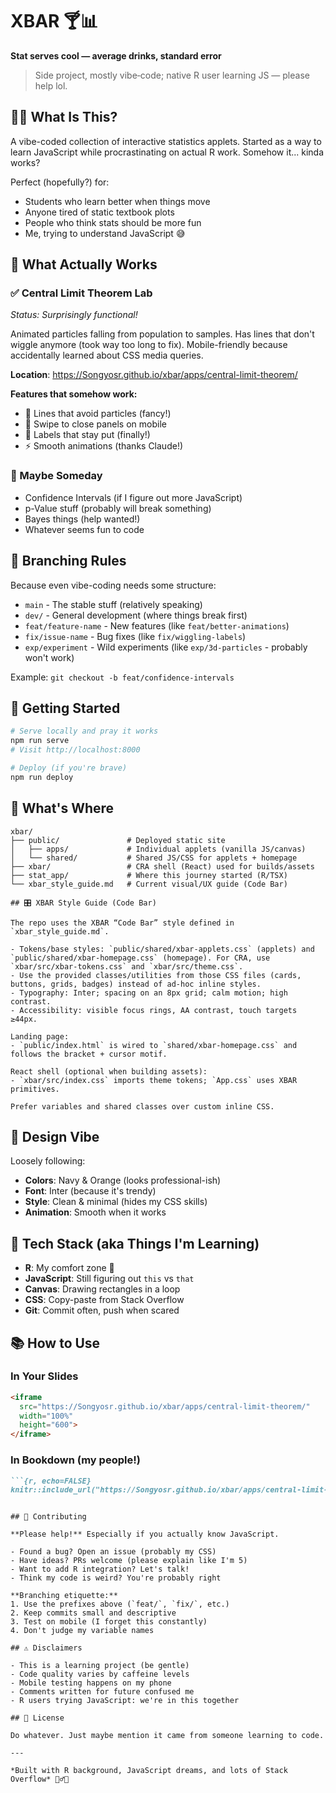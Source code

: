 # XBAR 🍸📊
**Stat serves cool — average drinks, standard error**

> Side project, mostly vibe‑code; native R user learning JS — please help lol.

## 🤷‍♂️ What Is This?

A vibe-coded collection of interactive statistics applets. Started as a way to learn JavaScript while procrastinating on actual R work. Somehow it... kinda works?

Perfect (hopefully?) for:
- Students who learn better when things move
- Anyone tired of static textbook plots  
- People who think stats should be more fun
- Me, trying to understand JavaScript 😅

## 🧮 What Actually Works

### ✅ Central Limit Theorem Lab
*Status: Surprisingly functional!*

Animated particles falling from population to samples. Has lines that don't wiggle anymore (took way too long to fix). Mobile-friendly because accidentally learned about CSS media queries.

**Location**: https://Songyosr.github.io/xbar/apps/central-limit-theorem/

**Features that somehow work:**
- 🎯 Lines that avoid particles (fancy!)
- 📱 Swipe to close panels on mobile  
- 🎨 Labels that stay put (finally!)
- ⚡ Smooth animations (thanks Claude!)

### 🚧 Maybe Someday
- Confidence Intervals (if I figure out more JavaScript)
- p-Value stuff (probably will break something)  
- Bayes things (help wanted!)
- Whatever seems fun to code

## 🔧 Branching Rules

Because even vibe-coding needs some structure:

- `main` - The stable stuff (relatively speaking)
- `dev/` - General development (where things break first)
- `feat/feature-name` - New features (like `feat/better-animations`)
- `fix/issue-name` - Bug fixes (like `fix/wiggling-labels`)
- `exp/experiment` - Wild experiments (like `exp/3d-particles` - probably won't work)

Example: `git checkout -b feat/confidence-intervals`

## 🚀 Getting Started

```bash
# Serve locally and pray it works
npm run serve
# Visit http://localhost:8000

# Deploy (if you're brave)
npm run deploy
```

## 📁 What's Where

```
xbar/
├── public/               # Deployed static site
│   ├── apps/             # Individual applets (vanilla JS/canvas)
│   └── shared/           # Shared JS/CSS for applets + homepage
├── xbar/                 # CRA shell (React) used for builds/assets
├── stat_app/             # Where this journey started (R/TSX)
└── xbar_style_guide.md   # Current visual/UX guide (Code Bar)

## 🎛️ XBAR Style Guide (Code Bar)

The repo uses the XBAR “Code Bar” style defined in `xbar_style_guide.md`.

- Tokens/base styles: `public/shared/xbar-applets.css` (applets) and `public/shared/xbar-homepage.css` (homepage). For CRA, use `xbar/src/xbar-tokens.css` and `xbar/src/theme.css`.
- Use the provided classes/utilities from those CSS files (cards, buttons, grids, badges) instead of ad‑hoc inline styles.
- Typography: Inter; spacing on an 8px grid; calm motion; high contrast.
- Accessibility: visible focus rings, AA contrast, touch targets ≥44px.

Landing page:
- `public/index.html` is wired to `shared/xbar-homepage.css` and follows the bracket + cursor motif.

React shell (optional when building assets):
- `xbar/src/index.css` imports theme tokens; `App.css` uses XBAR primitives.

Prefer variables and shared classes over custom inline CSS.
```

## 🎨 Design Vibe

Loosely following:
- **Colors**: Navy & Orange (looks professional-ish)
- **Font**: Inter (because it's trendy)  
- **Style**: Clean & minimal (hides my CSS skills)
- **Animation**: Smooth when it works

## 🔧 Tech Stack (aka Things I'm Learning)

- **R**: My comfort zone 💪
- **JavaScript**: Still figuring out `this` vs `that`
- **Canvas**: Drawing rectangles in a loop
- **CSS**: Copy-paste from Stack Overflow
- **Git**: Commit often, push when scared

## 📚 How to Use

### In Your Slides
```html
<iframe 
  src="https://Songyosr.github.io/xbar/apps/central-limit-theorem/" 
  width="100%" 
  height="600">
</iframe>
```

### In Bookdown (my people!)
```markdown
```{r, echo=FALSE}
knitr::include_url("https://Songyosr.github.io/xbar/apps/central-limit-theorem/")
```
```

## 🤝 Contributing

**Please help!** Especially if you actually know JavaScript.

- Found a bug? Open an issue (probably my CSS)
- Have ideas? PRs welcome (please explain like I'm 5)
- Want to add R integration? Let's talk!
- Think my code is weird? You're probably right

**Branching etiquette:**
1. Use the prefixes above (`feat/`, `fix/`, etc.)
2. Keep commits small and descriptive  
3. Test on mobile (I forget this constantly)
4. Don't judge my variable names

## ⚠️ Disclaimers

- This is a learning project (be gentle)
- Code quality varies by caffeine levels
- Mobile testing happens on my phone
- Comments written for future confused me
- R users trying JavaScript: we're in this together

## 📄 License

Do whatever. Just maybe mention it came from someone learning to code.

---

*Built with R background, JavaScript dreams, and lots of Stack Overflow* 🤷‍♂️✨
